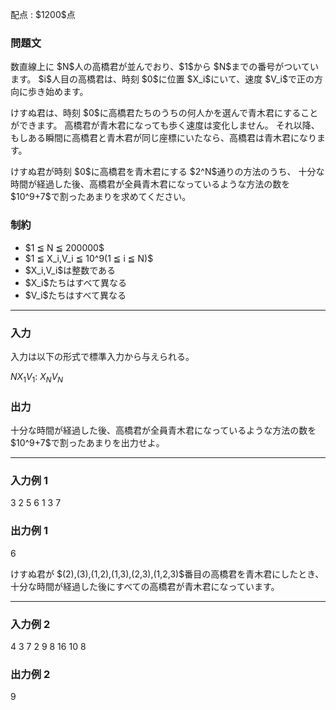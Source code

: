 
<div>

<span>

<span>

<p>
配点 : $1200$点
</p>

<div>

<section>

### **問題文**

<p>
数直線上に $N$人の高橋君が並んでおり、$1$から $N$までの番号がついています。
$i$人目の高橋君は、時刻 $0$に位置 $X_i$にいて、速度 $V_i$で正の方向に歩き始めます。
</p>

<p>
けすぬ君は、時刻 $0$に高橋君たちのうちの何人かを選んで青木君にすることができます。
高橋君が青木君になっても歩く速度は変化しません。
それ以降、もしある瞬間に高橋君と青木君が同じ座標にいたなら、高橋君は青木君になります。
</p>

<p>
けすぬ君が時刻 $0$に高橋君を青木君にする $2^N$通りの方法のうち、
十分な時間が経過した後、高橋君が全員青木君になっているような方法の数を $10^9+7$で割ったあまりを求めてください。
</p>

</section>

</div>

<div>

<section>

### **制約**

<ul>

<li>
$1 ≦ N ≦ 200000$
</li>

<li>
$1 ≦ X_i,V_i ≦ 10^9(1 ≦ i ≦ N)$
</li>

<li>
$X_i,V_i$は整数である
</li>

<li>
$X_i$たちはすべて異なる
</li>

<li>
$V_i$たちはすべて異なる
</li>

</ul>

</section>

</div>

---

<div>

<div>

<section>

### **入力**

<p>
入力は以下の形式で標準入力から与えられる。
</p>

<div>

$N$$X_1$$V_1$:
$X_N$$V_N$
</div>

</section>

</div>

<div>

<section>

### **出力**

<p>
十分な時間が経過した後、高橋君が全員青木君になっているような方法の数を $10^9+7$で割ったあまりを出力せよ。
</p>

</section>

</div>

</div>

---

<div>

<section>

### **入力例 1**

<div>

3
2 5
6 1
3 7

</div>

</section>

</div>

<div>

<section>

### **出力例 1**

<div>

6

</div>

<p>
けすぬ君が $(2),(3),(1,2),(1,3),(2,3),(1,2,3)$番目の高橋君を青木君にしたとき、十分な時間が経過した後にすべての高橋君が青木君になっています。
</p>

</section>

</div>

---

<div>

<section>

### **入力例 2**

<div>

4
3 7
2 9
8 16
10 8

</div>

</section>

</div>

<div>

<section>

### **出力例 2**

<div>

9

</div>

</section>

</div>

</span>

</span>

</div>

